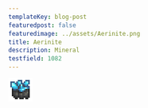 ```yaml
---
templateKey: blog-post
featuredpost: false
featuredimage: ../assets/Aerinite.png
title: Aerinite
description: Mineral
testfield: 1082
---
```

![Aerinite](../assets/Aerinite.png)